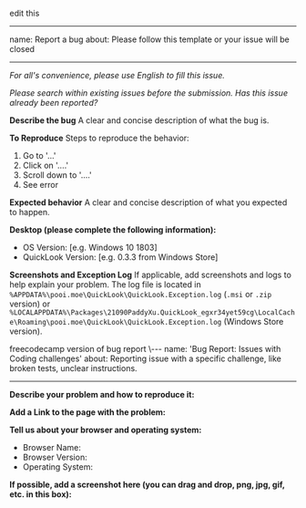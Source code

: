 edit this

---
name: Report a bug
about: Please follow this template or your issue will be closed

---

*For all's convenience, please use English to fill this issue.*

*Please search within existing issues before the submission. Has this issue already been reported?*

**Describe the bug**
A clear and concise description of what the bug is.

**To Reproduce**
Steps to reproduce the behavior:
1. Go to '...'
2. Click on '....'
3. Scroll down to '....'
4. See error

**Expected behavior**
A clear and concise description of what you expected to happen.

**Desktop (please complete the following information):**
 - OS Version: [e.g. Windows 10 1803]
 - QuickLook Version: [e.g. 0.3.3 from Windows Store]

**Screenshots and Exception Log**
If applicable, add screenshots and logs to help explain your problem. The log file is located in `%APPDATA%\pooi.moe\QuickLook\QuickLook.Exception.log` (`.msi` or `.zip` version) or `%LOCALAPPDATA%\Packages\21090PaddyXu.QuickLook_egxr34yet59cg\LocalCache\Roaming\pooi.moe\QuickLook\QuickLook.Exception.log` (Windows Store version).





freecodecamp version of bug report \\\---
name: 'Bug Report: Issues with Coding challenges'
about: Reporting issue with a specific challenge, like broken tests, unclear instructions.

---

<!-- 
NOTE: If you're reporting a security issue, don't create a GitHub issue. Instead, email security@freecodecamp.org. We will look into it immediately. 
-->
**Describe your problem and how to reproduce it:**


**Add a Link to the page with the problem:**


**Tell us about your browser and operating system:**
* Browser Name: 
* Browser Version: 
* Operating System: 


**If possible, add a screenshot here (you can drag and drop, png, jpg, gif, etc. in this box):**

